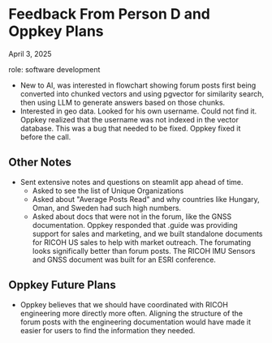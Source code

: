 # Feedback From Person D and Oppkey Plans

April 3, 2025

role: software development

* New to AI, was interested in flowchart showing forum posts first being converted into chunked vectors and using pgvector for similarity search, then using LLM to generate answers based on those chunks.
* Interested in geo data. Looked for his own username. Could not find it. Oppkey realized that the username was not indexed in the vector database. This was a bug that needed to be fixed. Oppkey fixed it before the call.

## Other Notes

* Sent extensive notes and questions on steamlit app ahead of time.
  * Asked to see the list of Unique Organizations
  * Asked about "Average Posts Read" and why countries like Hungary, Oman, and Sweden had such high numbers.
  * Asked about docs that were not in the forum, like the GNSS documentation. Oppkey responded that .guide was providing support for sales and marketing, and we built standalone documents for RICOH US sales to help with market outreach. The forumating looks significally better than forum posts. The RICOH IMU Sensors and GNSS document was built for an ESRI conference.


## Oppkey Future Plans

* Oppkey believes that we should have coordinated with RICOH engineering more directly more often. Aligning the structure of the forum posts with the engineering documentation would have made it easier for users to find the information they needed.